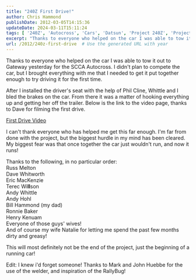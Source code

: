 ```yaml
---
title: "240Z First Drive!"
author: Chris Hammond
publishDate: 2012-03-05T14:15:36
updateDate: 2024-03-11T15:11:24
tags: [ '240Z', 'Autocross', 'Cars', 'Datsun', 'Project 240Z', 'Project240z', 'Project240Zcom' ]
excerpt: "Thanks to everyone who helped on the car I was able to tow it out to Gateway yesterday for the SCCA Autocross. I didn't plan to compete the car, but I brought everything with me that I needed to get it put together enough to try driving it for the first time. After I installed the driver's seat with the help of Phil Cline, Whittle and I bled the brakes on the car. From there it was a matter of hooking everything up and getting her off the trailer. Below is the link to the video page, thanks to Dave for filming the first drive. First Drive Video I can't thank everyone who has helped me get this far enough. I'm far from done with the project, but the biggest hurdle in my mind has been cleared. My biggest fear was that once together the car just wouldn't run, and now it runs! Thanks to the following, in no particular order: Russ Melton Dave Whitworth Eric MacKenzie Terec Willson Andy Whittle Andy Hohl Bill Hammond (my dad) Ronnie Baker Henry Kenuam Everyone of those guys' wives! And of course my wife Natalie for letting me spend the past few months dirty and greasy! This will most definitely not be the end of the project, just the beginning of a running car! Edit: I knew i'd forget someone! Thanks to Mark and John Huebbe for the use of the welder, and inspiration of the..."
url: /2012/240z-first-drive  # Use the generated URL with year
---
```

<p>Thanks to everyone who helped on the car I was able to tow it out to Gateway yesterday for the SCCA Autocross. I didn't plan to compete the car, but I brought everything with me that I needed to get it put together enough to try driving it for the first time.</p> <p>After I installed the&nbsp;driver's seat with the help of Phil Cline, Whittle and I bled the brakes on the car. From there it was a matter of hooking everything up and getting her off the trailer. Below is the link to the video page, thanks to Dave for filming the first drive.</p> <p><a href="https://www.project240z.com/DesktopModules/EngagePublish/itemlink.aspx?itemId=31">First Drive Video</a></p> <p>I can't thank everyone who has helped me get this far enough. I'm far from done with the project, but the biggest hurdle in my mind has been cleared. My biggest fear was that once together the car just wouldn't run, and now it runs!</p> <p>Thanks to the following,&nbsp;in no particular order:<br /> Russ Melton<br /> Dave Whitworth<br /> Eric MacKenzie<br /> Terec Wi<strong>ll</strong>son<br /> Andy Whittle<br /> Andy Hohl<br /> Bill Hammond (my dad)<br /> Ronnie Baker<br /> Henry Kenuam<br /> Everyone of those guys' wives!<br /> And of course my wife Natalie for letting me spend the past few months dirty and greasy!</p> <p>This will most definitely not be the end of the project, just the beginning of a running car!</p> <p>Edit: I knew i'd forget someone! Thanks to Mark and John Huebbe for the use of the welder, and inspiration of the RallyBug!</p>
